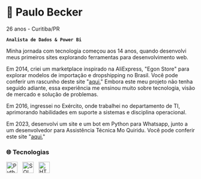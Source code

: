 # 🔰 Paulo Becker

26 anos - Curitiba/PR

**`Analista de Dados & Power Bi`**

Minha jornada com tecnologia começou aos 14 anos, quando desenvolvi meus primeiros sites explorando ferramentas para desenvolvimento web.

Em 2014, criei um marketplace inspirado na AliExpress, "Egon Store" para explorar modelos de importação e dropshipping no Brasil. Você pode conferir um rascunho deste site "[aqui.](https://upperdota.wixsite.com/egon)" Embora este meu projeto não tenha seguido adiante, essa experiência me ensinou muito sobre tecnologia, visão de mercado e solução de problemas.

Em 2016, ingressei no Exército, onde trabalhei no departamento de TI, aprimorando habilidades em suporte a sistemas e disciplina operacional.

Em 2023, desenvolvi um site e um bot em Python para Whatsapp, junto a um desenvolvedor para Assistência Técnica Mo Quiridu. Você pode conferir este site "[aqui.](https://www.moquiridu.com.br)"

### 🌐 Tecnologias

<img 
    align="left" 
    alt="Python" 
    title="Python"
    width="30px" 
    style="padding-right: 10px;" 
    src="https://cdn.jsdelivr.net/gh/devicons/devicon@latest/icons/python/python-original.svg"
/>
<img 
    align="left" 
    alt="SQL" 
    title="SQL"
    width="30px" 
    style="padding-right: 10px;" 
    src="https://cdn.jsdelivr.net/gh/devicons/devicon@latest/icons/azuresqldatabase/azuresqldatabase-original.svg"
/>
<img 
    align="left" 
    alt="HTML" 
    title="HTML"
    width="30px" 
    style="padding-right: 10px;" 
    src="https://cdn.jsdelivr.net/gh/devicons/devicon@latest/icons/html5/html5-original.svg"
/>
<br/>
<br/>
